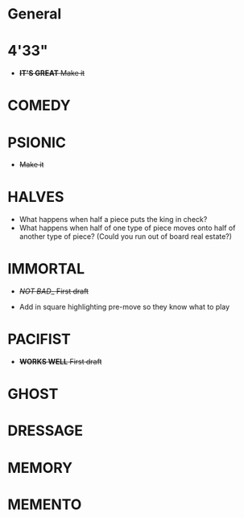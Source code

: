 # General

# 4'33"

- ~~__IT'S GREAT__ Make it~~

# COMEDY

# PSIONIC

- ~~Make it~~

# HALVES

- What happens when half a piece puts the king in check?
- What happens when half of one type of piece moves onto half of another type of piece? (Could you run out of board real estate?)

# IMMORTAL

- ~~_NOT BAD__ First draft~~

- Add in square highlighting pre-move so they know what to play

# PACIFIST

- ~~__WORKS WELL__ First draft~~

# GHOST

# DRESSAGE

# MEMORY

# MEMENTO
